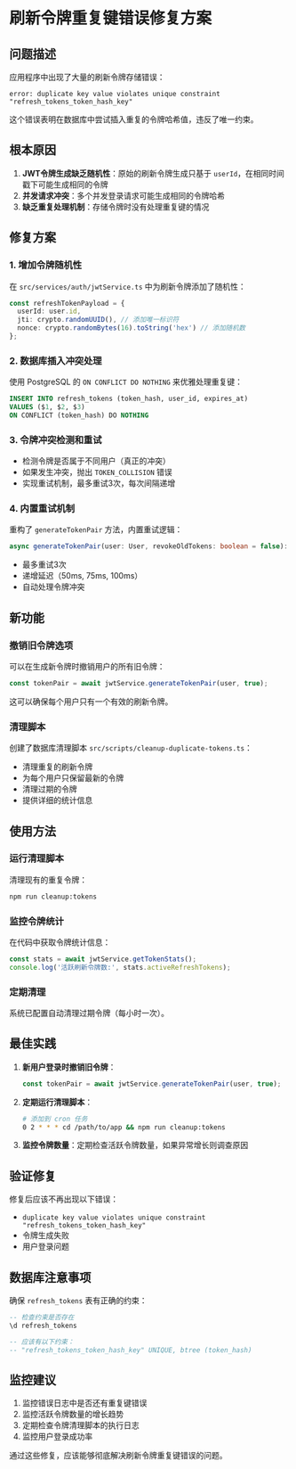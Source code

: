 # 刷新令牌重复键错误修复方案

## 问题描述

应用程序中出现了大量的刷新令牌存储错误：
```
error: duplicate key value violates unique constraint "refresh_tokens_token_hash_key"
```

这个错误表明在数据库中尝试插入重复的令牌哈希值，违反了唯一约束。

## 根本原因

1. **JWT令牌生成缺乏随机性**：原始的刷新令牌生成只基于 `userId`，在相同时间戳下可能生成相同的令牌
2. **并发请求冲突**：多个并发登录请求可能生成相同的令牌哈希
3. **缺乏重复处理机制**：存储令牌时没有处理重复键的情况

## 修复方案

### 1. 增加令牌随机性

在 `src/services/auth/jwtService.ts` 中为刷新令牌添加了随机性：

```typescript
const refreshTokenPayload = {
  userId: user.id,
  jti: crypto.randomUUID(), // 添加唯一标识符
  nonce: crypto.randomBytes(16).toString('hex') // 添加随机数
};
```

### 2. 数据库插入冲突处理

使用 PostgreSQL 的 `ON CONFLICT DO NOTHING` 来优雅处理重复键：

```sql
INSERT INTO refresh_tokens (token_hash, user_id, expires_at)
VALUES ($1, $2, $3)
ON CONFLICT (token_hash) DO NOTHING
```

### 3. 令牌冲突检测和重试

- 检测令牌是否属于不同用户（真正的冲突）
- 如果发生冲突，抛出 `TOKEN_COLLISION` 错误
- 实现重试机制，最多重试3次，每次间隔递增

### 4. 内置重试机制

重构了 `generateTokenPair` 方法，内置重试逻辑：

```typescript
async generateTokenPair(user: User, revokeOldTokens: boolean = false): Promise<TokenPair>
```

- 最多重试3次
- 递增延迟（50ms, 75ms, 100ms）
- 自动处理令牌冲突

## 新功能

### 撤销旧令牌选项

可以在生成新令牌时撤销用户的所有旧令牌：

```typescript
const tokenPair = await jwtService.generateTokenPair(user, true);
```

这可以确保每个用户只有一个有效的刷新令牌。

### 清理脚本

创建了数据库清理脚本 `src/scripts/cleanup-duplicate-tokens.ts`：

- 清理重复的刷新令牌
- 为每个用户只保留最新的令牌
- 清理过期的令牌
- 提供详细的统计信息

## 使用方法

### 运行清理脚本

清理现有的重复令牌：

```bash
npm run cleanup:tokens
```

### 监控令牌统计

在代码中获取令牌统计信息：

```typescript
const stats = await jwtService.getTokenStats();
console.log('活跃刷新令牌数:', stats.activeRefreshTokens);
```

### 定期清理

系统已配置自动清理过期令牌（每小时一次）。

## 最佳实践

1. **新用户登录时撤销旧令牌**：
   ```typescript
   const tokenPair = await jwtService.generateTokenPair(user, true);
   ```

2. **定期运行清理脚本**：
   ```bash
   # 添加到 cron 任务
   0 2 * * * cd /path/to/app && npm run cleanup:tokens
   ```

3. **监控令牌数量**：定期检查活跃令牌数量，如果异常增长则调查原因

## 验证修复

修复后应该不再出现以下错误：
- `duplicate key value violates unique constraint "refresh_tokens_token_hash_key"`
- 令牌生成失败
- 用户登录问题

## 数据库注意事项

确保 `refresh_tokens` 表有正确的约束：

```sql
-- 检查约束是否存在
\d refresh_tokens

-- 应该有以下约束：
-- "refresh_tokens_token_hash_key" UNIQUE, btree (token_hash)
```

## 监控建议

1. 监控错误日志中是否还有重复键错误
2. 监控活跃令牌数量的增长趋势
3. 定期检查令牌清理脚本的执行日志
4. 监控用户登录成功率

通过这些修复，应该能够彻底解决刷新令牌重复键错误的问题。 